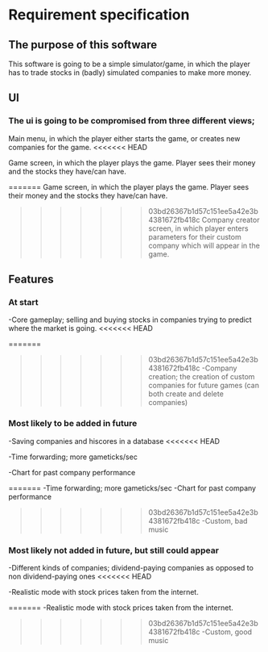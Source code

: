 # Requirement specification

## The purpose of this software

This software is going to be a simple simulator/game, in which the player has to trade stocks in (badly) simulated companies to make more money.

## UI

### The ui is going to be compromised from three different views;

Main menu, in which the player either starts the game, or creates new companies for the game.
<<<<<<< HEAD

Game screen, in which the player plays the game. Player sees their money and the stocks they have/can have.

=======
Game screen, in which the player plays the game. Player sees their money and the stocks they have/can have.
>>>>>>> 03bd26367b1d57c151ee5a42e3b4381672fb418c
Company creator screen, in which player enters parameters for their custom company which will appear in the game.

## Features

### At start

-Core gameplay; selling and buying stocks in companies trying to predict where the market is going.
<<<<<<< HEAD

=======
>>>>>>> 03bd26367b1d57c151ee5a42e3b4381672fb418c
-Company creation; the creation of custom companies for future games (can both create and delete companies)

### Most likely to be added in future

-Saving companies and hiscores in a database
<<<<<<< HEAD

-Time forwarding; more gameticks/sec

-Chart for past company performance

=======
-Time forwarding; more gameticks/sec
-Chart for past company performance
>>>>>>> 03bd26367b1d57c151ee5a42e3b4381672fb418c
-Custom, bad music

### Most likely not added in future, but still could appear

-Different kinds of companies; dividend-paying companies as opposed to non dividend-paying ones
<<<<<<< HEAD

-Realistic mode with stock prices taken from the internet.

=======
-Realistic mode with stock prices taken from the internet.
>>>>>>> 03bd26367b1d57c151ee5a42e3b4381672fb418c
-Custom, good music
